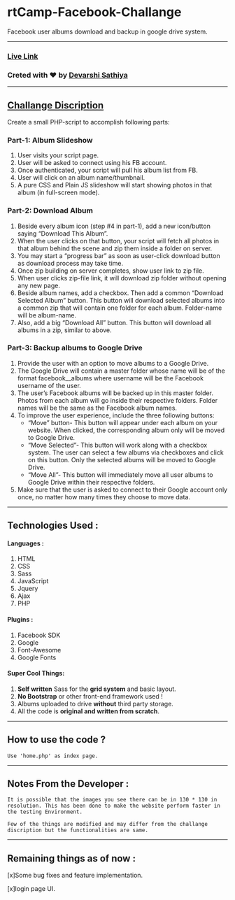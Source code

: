 # rtCamp-Facebook-Challange
Facebook user albums download and backup in google drive system.

-----

### [Live Link](https://devarshi.xyz/home.php)

### Creted with :heart: by [Devarshi Sathiya](https://www.devarshi.xyz)

----

## [Challange Discription](https://careers.rtcamp.com/web-engineer/assignments/#facebook-challenge)
Create a small PHP-script to accomplish following parts:

### Part-1: Album Slideshow
  1. User visits your script page.
  2. User will be asked to connect using his FB account.
  3. Once authenticated, your script will pull his album list from FB.
  4. User will click on an album name/thumbnail.
  5. A pure CSS and Plain JS slideshow will start showing photos in that album (in full-screen mode).

### Part-2: Download Album
  1. Beside every album icon (step #4 in part-1), add a new icon/button saying “Download This Album”.
  2. When the user clicks on that button, your script will fetch all photos in that album behind the scene and zip them inside a folder on server.
  3. You may start a “progress bar” as soon as user-click download button as download process may take time.
  4. Once zip building on server completes, show user link to zip file.
  5. When user clicks zip-file link, it will download zip folder without opening any new page.
  6. Beside album names, add a checkbox. Then add a common “Download Selected Album” button. This button will download selected albums into a common zip that will contain one folder for each album. Folder-name will be album-name.
  7. Also, add a big “Download All” button. This button will download all albums in a zip, similar to above.

### Part-3: Backup albums to Google Drive
  1. Provide the user with an option to move albums to a Google Drive.
  2. The Google Drive will contain a master folder whose name will be of the format facebook_<username>_albums where username will be the Facebook username of the user.
  3. The user’s Facebook albums will be backed up in this master folder. Photos from each album will go inside their respective folders. Folder names will be the same as the Facebook album names.
  4. To improve the user experience, include the three following buttons:
     - “Move” button- This button will appear under each album on your website. When clicked, the corresponding album only will be moved to Google Drive.
     - “Move Selected”- This button will work along with a checkbox system. The user can select a few albums via checkboxes and click on this button. Only the selected albums will be moved to Google Drive.
     - “Move All”- This button will immediately move all user albums to Google Drive within their respective folders.
  5. Make sure that the user is asked to connect to their Google account only once, no matter how many times they choose to move data.

---  

## Technologies Used :

#### Languages :
  1. HTML
  2. CSS
  3. Sass
  4. JavaScript
  5. Jquery
  6. Ajax
  7. PHP

#### Plugins :
  1. Facebook SDK
  2. Google
  3. Font-Awesome
  4. Google Fonts

#### Super Cool Things:
  1. **Self written** Sass for the **grid system** and basic layout.
  2. **No Bootstrap** or other front-end framework used !
  3. Albums uploaded to drive **without** third party storage.
  4. All the code is **original and written from scratch**.
----  
## How to use the code ?

```
Use 'home.php' as index page.
```

----

## Notes From the Developer :
```
It is possible that the images you see there can be in 130 * 130 in resolution. This has been done to make the website perform faster in the testing Environment.

Few of the things are modified and may differ from the challange discription but the functionalities are same.
```
----

## Remaining things as of now :
  [x]Some bug fixes and feature implementation.

  [x]login page UI.
